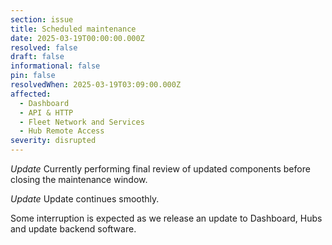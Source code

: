 ```yaml
---
section: issue
title: Scheduled maintenance
date: 2025-03-19T00:00:00.000Z
resolved: false
draft: false
informational: false
pin: false
resolvedWhen: 2025-03-19T03:09:00.000Z
affected:
  - Dashboard
  - API & HTTP
  - Fleet Network and Services
  - Hub Remote Access
severity: disrupted
---
```

*Update* Currently performing final review of updated components before closing the maintenance window.

*Update* Update continues smoothly.

Some interruption is expected as we release an update to Dashboard, Hubs and update backend software.
